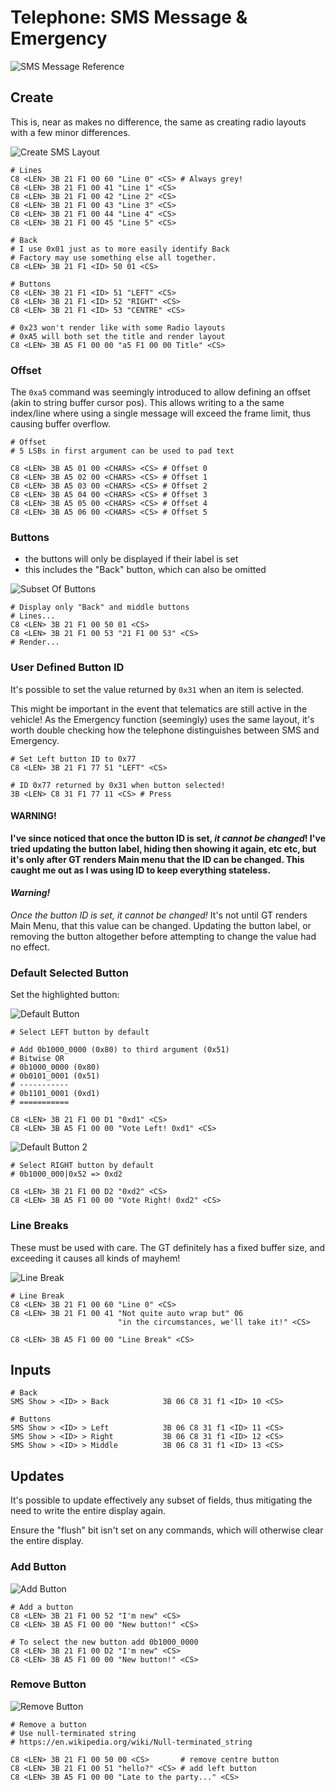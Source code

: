 # Telephone: SMS Message & Emergency

![SMS Message Reference](detail/reference_sms_message.jpeg)

## Create

This is, near as makes no difference, the same as creating radio layouts with a few minor differences.

![Create SMS Layout](detail/message_create.JPG)

    # Lines
    C8 <LEN> 3B 21 F1 00 60 "Line 0" <CS> # Always grey!
    C8 <LEN> 3B 21 F1 00 41 "Line 1" <CS>
    C8 <LEN> 3B 21 F1 00 42 "Line 2" <CS>
    C8 <LEN> 3B 21 F1 00 43 "Line 3" <CS>
    C8 <LEN> 3B 21 F1 00 44 "Line 4" <CS>
    C8 <LEN> 3B 21 F1 00 45 "Line 5" <CS>    

    # Back
    # I use 0x01 just as to more easily identify Back
    # Factory may use something else all together.
    C8 <LEN> 3B 21 F1 <ID> 50 01 <CS>

    # Buttons
    C8 <LEN> 3B 21 F1 <ID> 51 "LEFT" <CS>
    C8 <LEN> 3B 21 F1 <ID> 52 "RIGHT" <CS>
    C8 <LEN> 3B 21 F1 <ID> 53 "CENTRE" <CS>

    # 0x23 won't render like with some Radio layouts
    # 0xA5 will both set the title and render layout
    C8 <LEN> 3B A5 F1 00 00 "a5 F1 00 00 Title" <CS>

### Offset

The `0xa5` command was seemingly introduced to allow defining an offset (akin to string buffer cursor pos). This allows writing to a the same index/line where using a single message will exceed the frame limit, thus causing buffer overflow.

    # Offset
    # 5 LSBs in first argument can be used to pad text

    C8 <LEN> 3B A5 01 00 <CHARS> <CS> # Offset 0
    C8 <LEN> 3B A5 02 00 <CHARS> <CS> # Offset 1
    C8 <LEN> 3B A5 03 00 <CHARS> <CS> # Offset 2
    C8 <LEN> 3B A5 04 00 <CHARS> <CS> # Offset 3
    C8 <LEN> 3B A5 05 00 <CHARS> <CS> # Offset 4
    C8 <LEN> 3B A5 06 00 <CHARS> <CS> # Offset 5

### Buttons
- the buttons will only be displayed if their label is set
- this includes the "Back" button, which can also be omitted

![Subset Of Buttons](detail/message_buttons.JPG)

    # Display only "Back" and middle buttons
    # Lines...
    C8 <LEN> 3B 21 F1 00 50 01 <CS>
    C8 <LEN> 3B 21 F1 00 53 "21 F1 00 53" <CS>
    # Render...


### User Defined Button ID

It's possible to set the value returned by `0x31` when an item is selected.

This might be important in the event that telematics are still active in the vehicle! As the Emergency function (seemingly) uses the same layout, it's worth double checking how the telephone distinguishes between SMS and Emergency.


    # Set Left button ID to 0x77
    C8 <LEN> 3B 21 F1 77 51 "LEFT" <CS>

    # ID 0x77 returned by 0x31 when button selected!
    3B <LEN> C8 31 F1 77 11 <CS> # Press

#### WARNING!
**I've since noticed that once the button ID is set, _it cannot be changed_! I've tried updating the button label, hiding then showing it again, etc etc, but it's only after GT renders Main menu that the ID can be changed. This caught me out as I was using ID to keep everything stateless.**

#### _Warning!_
_Once the button ID is set, it cannot be changed!_ It's not until GT renders Main Menu, that this value can be changed. Updating the button label, or removing the button altogether before attempting to change the value had no effect.

### Default Selected Button

Set the highlighted button:

![Default Button](detail/message_button_left.JPG)

    # Select LEFT button by default

    # Add 0b1000_0000 (0x80) to third argument (0x51)
    # Bitwise OR
    # 0b1000_0000 (0x80)
    # 0b0101_0001 (0x51)
    # -----------
    # 0b1101_0001 (0xd1)
    # ===========

    C8 <LEN> 3B 21 F1 00 D1 "0xd1" <CS>
    C8 <LEN> 3B A5 F1 00 00 "Vote Left! 0xd1" <CS>


![Default Button 2](detail/message_button_right.JPG)

    # Select RIGHT button by default
    # 0b1000_000|0x52 => 0xd2

    C8 <LEN> 3B 21 F1 00 D2 "0xd2" <CS>
    C8 <LEN> 3B A5 F1 00 00 "Vote Right! 0xd2" <CS>


### Line Breaks

These must be used with care. The GT definitely has a fixed buffer size, and exceeding it causes all kinds of mayhem!

![Line Break](detail/message_cr.JPG)

    # Line Break
    C8 <LEN> 3B 21 F1 00 60 "Line 0" <CS>
    C8 <LEN> 3B 21 F1 00 41 "Not quite auto wrap but" 06
                            "in the circumstances, we'll take it!" <CS>

    C8 <LEN> 3B A5 F1 00 00 "Line Break" <CS>


## Inputs

	# Back
	SMS Show > <ID> > Back            3B 06 C8 31 f1 <ID> 10 <CS>

	# Buttons
	SMS Show > <ID> > Left            3B 06 C8 31 f1 <ID> 11 <CS>
	SMS Show > <ID> > Right           3B 06 C8 31 f1 <ID> 12 <CS>
	SMS Show > <ID> > Middle          3B 06 C8 31 f1 <ID> 13 <CS>


## Updates

It's possible to update effectively any subset of fields, thus mitigating the need to write the entire display again.

Ensure the "flush" bit isn't set on any commands, which will otherwise clear the entire display.

### Add Button

![Add Button](detail/message_button_update_add.JPG)

    # Add a button
    C8 <LEN> 3B 21 F1 00 52 "I'm new" <CS>
    C8 <LEN> 3B A5 F1 00 00 "New button!" <CS>

    # To select the new button add 0b1000_0000
    C8 <LEN> 3B 21 F1 00 D2 "I'm new" <CS>
    C8 <LEN> 3B A5 F1 00 00 "New button!" <CS>

### Remove Button

![Remove Button](detail/message_button_update_remove.JPG)

    # Remove a button
    # Use null-terminated string
    # https://en.wikipedia.org/wiki/Null-terminated_string

    C8 <LEN> 3B 21 F1 00 50 00 <CS>       # remove centre button
    C8 <LEN> 3B 21 F1 00 51 "hello?" <CS> # add left button
    C8 <LEN> 3B A5 F1 00 00 "Late to the party..." <CS>
